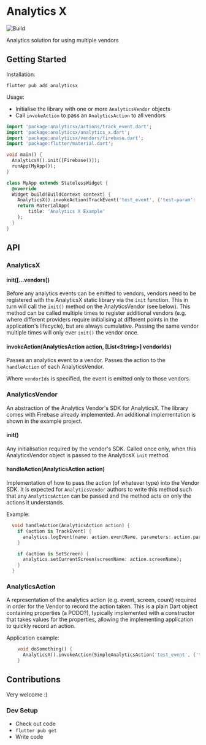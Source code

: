 # Analytics X

![Build](https://github.com/grahamsmith/analyticsx/actions/workflows/main.yaml/badge.svg)

Analytics solution for using multiple vendors

## Getting Started

Installation:

`flutter pub add analyticsx`

Usage:

* Initialise the library with one or more `AnalyticsVendor` objects
* Call `invokeAction` to pass an `AnalyticsAction` to all vendors

```dart
import 'package:analyticsx/actions/track_event.dart';
import 'package:analyticsx/analytics_x.dart';
import 'package:analyticsx/vendors/firebase.dart';
import 'package:flutter/material.dart';

void main() {
  AnalyticsX().init([Firebase()]);
  runApp(MyApp());
}

class MyApp extends StatelessWidget {
  @override
  Widget build(BuildContext context) {
    AnalyticsX().invokeAction(TrackEvent('test_event', {'test-param': 'yes'}));
    return MaterialApp(
        title: 'Analytics X Example'
    );
  }
}
```

## API

### AnalyticsX

#### init(\[...vendors\])

Before any analytics events can be emitted to vendors, vendors need to be registered with the AnalyticsX static 
library via the `init` function. This in turn will call the `init()` method on the AnalyticsVendor (see below). This 
method can 
be called multiple times to register additional vendors (e.g. where different providers require initialising at 
different points in the application's lifecycle), but are always cumulative. Passing the same vendor multiple times 
will only ever `init()` the vendor once.

#### invokeAction(AnalyticsAction action, \[List\<String\>\] vendorIds)

Passes an analytics event to a vendor. Passes the action to the `handleAction` of each AnalyticsVendor.

Where `vendorIds` is specified, the event is emitted only to those vendors. 

### AnalyticsVendor

An abstraction of the Analytics Vendor's SDK for AnalyticsX. The library comes with Firebase already implemented. An 
additional implementation is shown in the example project.

#### init()

Any initialisation required by the vendor's SDK. Called once only, when this AnalyticsVendor object is passed to the 
AnalyticsX `init` method.

#### handleAction(AnalyticsAction action)

Implementation of how to pass the action (of whatever type) into the Vendor SDK. It is expected for `AnalyticsVendor` 
authors to write this method such that any `AnalyticsAction` can be passed and the method acts on only the actions 
it understands.

Example:
```dart
  void handleAction(AnalyticsAction action) {
    if (action is TrackEvent) {
      analytics.logEvent(name: action.eventName, parameters: action.parameters);
    }

    if (action is SetScreen) {
      analytics.setCurrentScreen(screenName: action.screenName);
    }
  }
```

### AnalyticsAction

A representation of the analytics action (e.g. event, screen, count) required in order for the Vendor to record the 
action taken. This is a plain Dart object containing properties (a PODO?), typically implemented with a constructor 
that takes values for the properties, allowing the implementing application to quickly record an action.

Application example:
```dart
    void doSomething() {
      AnalyticsX().invokeAction(SimpleAnalyticsAction('test_event', {'test-param': 'yes'}));
    }
```

## Contributions

Very welcome :)

### Dev Setup

* Check out code
* `flutter pub get`
* Write code
